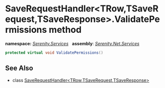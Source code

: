 # SaveRequestHandler&lt;TRow,TSaveRequest,TSaveResponse&gt;.ValidatePermissions method
**namespace:** *[Serenity.Services](../../README.md#serenity.services-namespace)*   **assembly**: *[Serenity.Net.Services](../../README.md)*

```csharp
protected virtual void ValidatePermissions()
```

## See Also

* class [SaveRequestHandler&lt;TRow,TSaveRequest,TSaveResponse&gt;](../SaveRequestHandler-3.md)